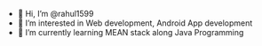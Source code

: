 - 👋 Hi, I’m @rahul1599
- 👀 I’m interested in Web development, Android App development
- 🌱 I’m currently learning MEAN stack along Java Programming



<!---
rahul1599/rahul1599 is a ✨ special ✨ repository because its `README.md` (this file) appears on your GitHub profile.
You can click the Preview link to take a look at your changes.
--->
